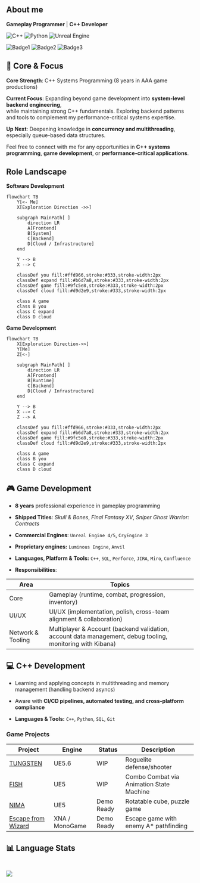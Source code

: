 ## About me 
**Gameplay Programmer** | **C++ Developer**

![C++](https://img.shields.io/badge/C++-00599C?logo=cplusplus&logoColor=white)
![Python](https://img.shields.io/badge/Python-3776AB?logo=python&logoColor=white)
![Unreal Engine](https://img.shields.io/badge/Unreal_Engine-0E1128?logo=unrealengine&logoColor=white)

![Badge1](https://img.shields.io/badge/Open_For_Work-Yes-green)
![Badge2](https://img.shields.io/badge/Remote-Ok-green)
![Badge3](https://img.shields.io/badge/Singapore-PR-blue)

## 🎯 Core & Focus

**Core Strength**: C++ Systems Programming (8 years in AAA game productions)  

**Current Focus**: Expanding beyond game development into **system-level backend engineering**,  
while maintaining strong C++ fundamentals. Exploring backend patterns and tools to complement my performance-critical systems expertise.  

**Up Next**: Deepening knowledge in **concurrency and multithreading**, especially queue-based data structures.  

Feel free to connect with me for any opportunities in **C++ systems programming**, **game development**, or **performance-critical applications**.

## Role Landscape

**Software Development**
```mermaid
flowchart TB
    Y[<- Me]
    X[Exploration Direction ->>]

    subgraph MainPath[ ]
        direction LR
        A[Frontend]
        B[System]
        C[Backend]
        D[Cloud / Infrastructure]
    end

    Y --> B
    X --> C

    classDef you fill:#ffd966,stroke:#333,stroke-width:2px
    classDef expand fill:#b6d7a8,stroke:#333,stroke-width:2px
    classDef game fill:#9fc5e8,stroke:#333,stroke-width:2px
    classDef cloud fill:#d9d2e9,stroke:#333,stroke-width:2px

    class A game
    class B you
    class C expand
    class D cloud
```
**Game Development**
```mermaid
flowchart TB
    X[Exploration Direction->>]
    Y[Me]
    Z[<-]

    subgraph MainPath[ ]
        direction LR
        A[Frontend]
        B[Runtime]
        C[Backend]
        D[Cloud / Infrastructure]
    end

    Y --> B
    X --> C
    Z --> A

    classDef you fill:#ffd966,stroke:#333,stroke-width:2px
    classDef expand fill:#b6d7a8,stroke:#333,stroke-width:2px
    classDef game fill:#9fc5e8,stroke:#333,stroke-width:2px
    classDef cloud fill:#d9d2e9,stroke:#333,stroke-width:2px

    class A game
    class B you
    class C expand
    class D cloud
```

## 🎮 Game Development
- **8 years** professional experience in gameplay programming

- **Shipped Titles**: *Skull & Bones*, *Final Fantasy XV*, *Sniper Ghost Warrior: Contracts*

- **Commercial Engines**: `Unreal Engine 4/5`, `CryEngine 3`
  
- **Proprietary engines:** `Luminous Engine`, `Anvil`

- **Languages, Platform & Tools:** `C++`, `SQL`, `Perforce`, `JIRA`, `Miro`, `Confluence`

- **Responsibilities**:
 
| Area | Topics |
|--|--|
| Core | Gameplay (runtime, combat, progression, inventory) |
| UI/UX | UI/UX (implementation, polish, cross-team alignment & collaboration) |
| Network & Tooling | Multiplayer & Account (backend validation, account data management, debug tooling, monitoring with Kibana) |

## 💻 C++ Development

- Learning and applying concepts in multithreading and memory management (handling backend asyncs)

- Aware with **CI/CD pipelines, automated testing, and cross-platform compliance**

- **Languages & Tools:** `C++`, `Python`, `SQL`, `Git`


### Game Projects
| Project | Engine | Status | Description |
|--|--|--|--|
| [TUNGSTEN](https://github.com/hchia93/ufo-survivor) | UE5.6 | WIP | Roguelite defense/shooter |
| [FISH](https://drive.google.com/file/d/17hUXWRPUCUvkPjyif2EEIAQLEkhOZqwK/view?usp=drive_link) | UE5 | WIP |  Combo Combat via Animation State Machine |
| [NIMA](https://drive.google.com/file/d/1aHa33I2-znXrFd1QMnyLHrO3xCOqvIcn/view?usp=drive_link) | UE5 | Demo Ready | Rotatable cube, puzzle game |
| [Escape from Wizard](https://github.com/hchia93/escape-from-wizard) | XNA / MonoGame | Demo Ready | Escape game with enemy A* pathfinding |

## 📊 Language Stats
<div align="left" style="margin-top: 40px;">
  <img src="https://github-readme-stats.vercel.app/api/top-langs/?username=hchia93&layout=compact&bg_color=282a36&title_color=AAEDFF&text_color=fff" />
</div>


